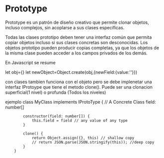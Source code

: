 # Prototype
Prototype es un patrón de diseño creativo que permite clonar objetos, incluso complejos, sin acoplarse a sus clases específicas.

Todas las clases prototipo deben tener una interfaz común que permita copiar objetos incluso si sus clases concretas son desconocidas.
Los objetos prototipo pueden producir copias completas, ya que los objetos de la misma clase pueden acceder a los campos privados de los demás.

En Javascript se resume

let obj={}
let newObject=Object.create(obj,{newField:{value:''}})


con clases tambien funciona con el objeto pero se debe implenetar una interfaz IProtoype que tiene el metodo clone().
Puede ser una clonacion superficial(1 nivel) o profunda (Todos los niveles)


ejemplo class
MyClass implements IProtoType {
            // A Concrete Class
            field: number[]

            constructor(field: number[]) {
                this.field = field // any value of any type
            }

            clone() {
                return Object.assign({}, this) // shallow copy
                // return JSON.parse(JSON.stringify(this)); //deep copy
            }
        }
